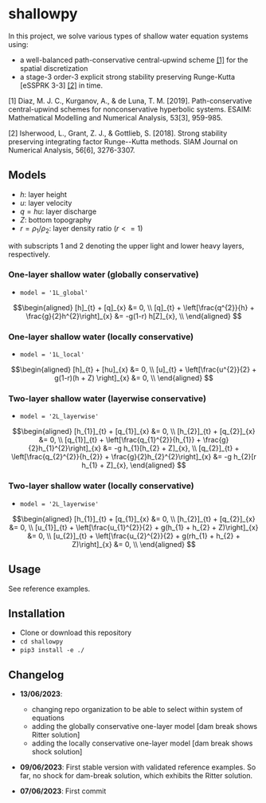 # shallowpy

In this project, we solve various types of shallow water equation systems using:
- a well-balanced path-conservative central-upwind scheme [[1]](#1) for the spatial discretization
- a stage-3 order-3 explicit strong stability preserving Runge-Kutta [eSSPRK 3-3] [[2]](#2) in time.

<a id="1">[1]</a> Diaz, M. J. C., Kurganov, A., & de Luna, T. M. [2019]. Path-conservative central-upwind schemes for nonconservative hyperbolic systems. ESAIM: Mathematical Modelling and Numerical Analysis, 53[3], 959-985.

<a id="2">[2]</a> Isherwood, L., Grant, Z. J., & Gottlieb, S. [2018]. Strong stability preserving integrating factor Runge--Kutta methods. SIAM Journal on Numerical Analysis, 56[6], 3276-3307.

## Models

- $h$: layer height
- $u$: layer velocity
- $q = hu$: layer discharge
- $Z$: bottom topography
- $r = \rho_1/\rho_2$: layer density ratio ($r <=1$)

with subscripts $1$ and $2$ denoting the upper light and lower heavy layers, respectively.

### One-layer shallow water (globally conservative)

- `model = '1L_global'`

```math
\begin{aligned}

[h]_{t} + [q]_{x} &= 0, \\
[q]_{t} + \left[\frac{q^{2}}{h} + \frac{g}{2}h^{2}\right]_{x} &= -g(1-r) h[Z]_{x}, \\

\end{aligned}

```

### One-layer shallow water (locally conservative)

- `model = '1L_local'`

```math
\begin{aligned}

[h]_{t} + [hu]_{x} &= 0, \\
[u]_{t} + \left[\frac{u^{2}}{2} + g(1-r)(h + Z) \right]_{x} &= 0, \\

\end{aligned}

```

### Two-layer shallow water (layerwise conservative)

- `model = '2L_layerwise'`

```math
\begin{aligned}

[h_{1}]_{t} + [q_{1}]_{x} &= 0, \\
[h_{2}]_{t} + [q_{2}]_{x} &= 0, \\
[q_{1}]_{t} + \left[\frac{q_{1}^{2}}{h_{1}} + \frac{g}{2}h_{1}^{2}\right]_{x} &= -g h_{1}[h_{2} + Z]_{x}, \\
[q_{2}]_{t} + \left[\frac{q_{2}^{2}}{h_{2}} + \frac{g}{2}h_{2}^{2}\right]_{x} &= -g h_{2}[r h_{1} + Z]_{x},

\end{aligned}

```

### Two-layer shallow water (locally conservative)

- `model = '2L_layerwise'`

```math
\begin{aligned}

[h_{1}]_{t} + [q_{1}]_{x} &= 0, \\
[h_{2}]_{t} + [q_{2}]_{x} &= 0, \\
[u_{1}]_{t} + \left[\frac{u_{1}^{2}}{2} + g(h_{1} + h_{2} + Z)\right]_{x} &= 0, \\
[u_{2}]_{t} + \left[\frac{u_{2}^{2}}{2} + g(rh_{1} + h_{2} + Z)\right]_{x} &= 0, \\

\end{aligned}

```

## Usage

See reference examples.

## Installation

- Clone or download this repository
- `cd shallowpy`
- `pip3 install -e ./`


## Changelog

- **13/06/2023**:
  - changing repo organization to be able to select within system of equations
  -  adding the globally conservative one-layer model [dam break shows Ritter solution]
  -  adding the locally conservative one-layer model [dam break shows shock solution]

- **09/06/2023**: First stable version with validated reference examples. So far, no shock for dam-break solution, which exhibits the Ritter solution.
  
- **07/06/2023**: First commit